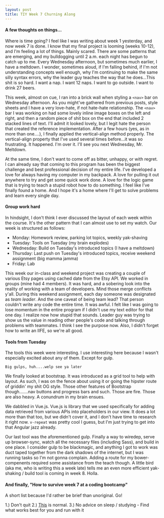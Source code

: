 ```yaml
---
layout: post
title: TIY Week 7 Churning Along
---
```


#### A few thoughts on things...

Where is time going? I feel like I was writing about week 1 yesterday, and now week 7 is done. I know that my final project is looming (weeks 10-12), and I'm feeling a lot of things. Mainly scared. There are some patterns that are emerging, and my bulldogging until 2 a.m. each night has begun to catch up to me. Every Wednesday afternoon, but sometimes much earlier, I have a meltdown. I wonder, sometimes aloud, if I'm falling behind, if I'm not understanding concepts well enough, why I'm continuing to make the same silly syntax errors, why the leader guy teaches the way that he does...This shit is so hard. I want a nap. I want 12 naps. I want to go outside. I want to drink 27 beers.

This week, almost on cue, I ran into a brick wall when styling a `<nav>` bar on Wednesday afternoon. As you might've gathered from previous posts, style sheets and I have a very love-hate, if not hate-hate relationship. The `<nav>` bar I was working on had some lovely inline image boxes on the left and right, and then a random piece of shit box on the end that included 2 stacked lines of text. I'll admit it looked lovely, but I legit hate the person that created the reference implementation. After a few hours (yes, as in more than one....), I finally applied the vertical-align method properly. The vertical-align property that I've used several times before...it was so frustrating. It happened. I'm over it. I'll see you next Wednesday, Mr. Meltdown.

At the same time, I don't want to come off as bitter, unhappy, or with regret. I can already say that coming to this program has been the biggest challenge and best professional decision of my entire life. I've developed a love for always having my computer in my backpack. A love for pulling it out anywhere to try and get some quick work done. A love for the logic game that is trying to teach a stupid robot how to do something. I feel like I've finally found a home. And I hope it's a home where I'll get to solve problems and learn every single day.

#### Group work hard

In hindsight, I don't think I ever discussed the layout of each week within the course. It's the other pattern that I can almost use to set my watch. Our week is structured as follows:
  * Monday: Homework review, parking lot topics, weekly yak-shaving
  * Tuesday: Tools on Tuesday (my brain explodes)
  * Wednesday: Build on Tuesday's introduced topics (I have a meltdown)
  * Thursday: Last push on Tuesday's introduced topics, receive weekend assignment (big mamma jamma)
  * Friday: Lab

This week our in-class and weekend project was creating a couple of various Etsy pages using cached date from the Etsy API. We worked in groups (mine had 4 members). It was hard, and a sobering look into the reality of working with a team of developers. Mind those merge conflicts y'all. During this weekend assignment, each day someone was designated as _team leader_. And the one caveat of being team lead? That person couldn't write any code the entire time. It was awful. I felt like I was going to lose momentum in the entire program if I didn't use my text editor for that one day. I realize now how stupid that sounds. Leader guy was trying to show us the value in reading other people's code and talking through problems with teammates. I think I see the purpose now. Also, I didn't forget how to write an IIFE, so we're all good.

#### Tools from Tuesday

The tools this week were interesting. I use interesting here because I wasn't especially excited about any of them. Except for gulp.

`Big gulps, huh....welp see ya later`

We finally looked at bootstrap. It was introduced as a grid tool to help with layout. As such, I was on the fence about using it or going the hipster route of griddin' my shit OG style. Those other features of Bootstrap though.......nav buttons and progress bars and such. Those are fire. Those are also heavy. A conundrum in my brain ensues.

We dabbled in Vue.js. Vue.js is library that we used specifically for adding data retrieved from various APIs into placeholders in our view. It does a lot more than that too, but we didn't cover it, and I don't have time to research it right now. `v-repeat` was pretty cool I guess, but I'm just trying to get into that Angular jazz already.

Our last tool was the aforementioned gulp. Finally a way to wiredep, serve up browser-sync, watch all the necessary files (including Sass), and build in one place. I consider gulp to be blackmagic, and anything I got to work was duct taped together from the dark shadows of the internet, but I was running tasks so I'm not gonna complain. Adding a route for my bower-compenents required some assistance from the teach though. A little bird (aka me, who is writing this a week late) tells me an even more efficient yak-shaking / build tool is coming in week 8. Holla.

#### And finally, "How to survive week 7 at a coding bootcamp"

A short list because I'd rather be brief than unoriginal. Go!

1.) Don't quit
2.) [This](https://www.youtube.com/watch?v=JJY6RML__Ak) is normal.
3.) No advice on sleep / studying - Find what works best for you and run with it
